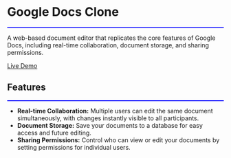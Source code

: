 # Google Docs Clone
<div style="border-top: 2px solid blue;"></div>

A web-based document editor that replicates the core features of Google Docs, including real-time collaboration, document storage, and sharing permissions.

<a href="https://sway-docs.vercel.app/" target="_blank" rel="noopener noreferrer">Live Demo</a>

## Features
<div style="border-top: 2px solid blue;"></div>

- **Real-time Collaboration:** Multiple users can edit the same document simultaneously, with changes instantly visible to all participants.
- **Document Storage:** Save your documents to a database for easy access and future editing.
- **Sharing Permissions:** Control who can view or edit your documents by setting permissions for individual users.
